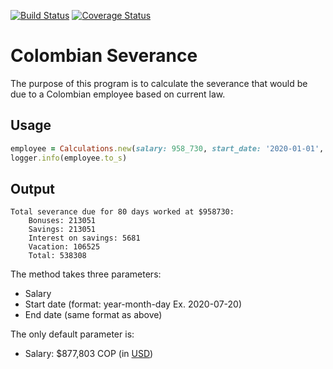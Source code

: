 [![Build Status](https://travis-ci.com/jmvbxx/colombian_severance.svg?branch=master)](https://travis-ci.com/jmvbxx/colombian_severance)
[![Coverage Status](https://coveralls.io/repos/github/jmvbxx/colombian_severance/badge.svg?branch=master)](https://coveralls.io/github/jmvbxx/colombian_severance?branch=master)
# Colombian Severance
The purpose of this program is to calculate the severance that would be due to
a Colombian employee based on current law. 

## Usage
```ruby
employee = Calculations.new(salary: 958_730, start_date: '2020-01-01', end_date: '2020-03-21')
logger.info(employee.to_s)
```

## Output
```text
Total severance due for 80 days worked at $958730:
	Bonuses: 213051
	Savings: 213051
	Interest on savings: 5681
	Vacation: 106525
	Total: 538308
```
The method takes three parameters:
* Salary
* Start date (format: year-month-day Ex. 2020-07-20)
* End date (same format as above)

The only default parameter is:
* Salary: $877,803 COP (in [USD](https://www.xe.com/currencyconverter/convert/?Amount=877%2C803&From=COP&To=USD))
